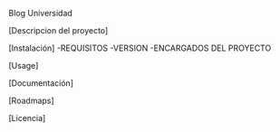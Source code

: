Blog Universidad

[Descripcion del proyecto]

[Instalación]
  -REQUISITOS
  -VERSION
  -ENCARGADOS DEL PROYECTO
  
  
 [Usage]
 
 [Documentación]
 
 [Roadmaps]
 
 
 [Licencia]

